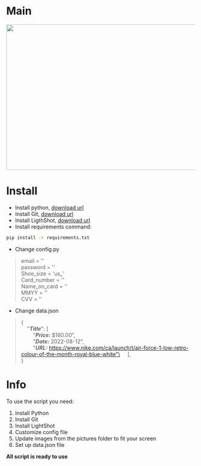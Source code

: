 # Main

<div align="center"><img src="https://cdnn21.img.ria.ru/images/07e6/05/19/1790576925_0:109:3239:1930_1920x0_80_0_0_31b180b574488a7c70ec43ea5d366cf6.jpg" width="620" height="388" style="display: block; margin: 0 auto;" class="jop-noMdConv"></div>

# Install
* Install python, [download url](https://www.python.org/downloads/)
* Install Git, [download url](https://git-scm.com/downloads)
* Install LigthShot, [download url](https://app.prntscr.com/ru/download.html)
* Install requirements command: 
```bash
pip install -r requirements.txt
```
* Change config.py
> email = '' \
> password = '' \
> Shoe_size = 'us_' \
> Card_number = '' \
> Name_on_card = '' \
> MMYY = '' \
> CVV = ''

* Change data.json
> {\
> &nbsp;&nbsp;&nbsp;&nbsp;"***Title***": [ \
  &nbsp;&nbsp;&nbsp;&nbsp;&nbsp;&nbsp;&nbsp;&nbsp;"***Price:*** $180.00", \
 &nbsp;&nbsp;&nbsp;&nbsp;&nbsp;&nbsp;&nbsp;&nbsp;"***Date:*** 2022-08-12",\
&nbsp;&nbsp;&nbsp;&nbsp;&nbsp;&nbsp;&nbsp;&nbsp;"***URL:*** https://www.nike.com/ca/launch/t/air-force-1-low-retro-colour-of-the-month-royal-blue-white"\
&nbsp;&nbsp;&nbsp;&nbsp;],\
}

# Info
To use the script you need:
1. Install Python
2. Install Git
3. Install LightShot
4. Customize config file
5. Update images from the pictures folder to fit your screen
6. Set up data.json file

**All script is ready to use**
